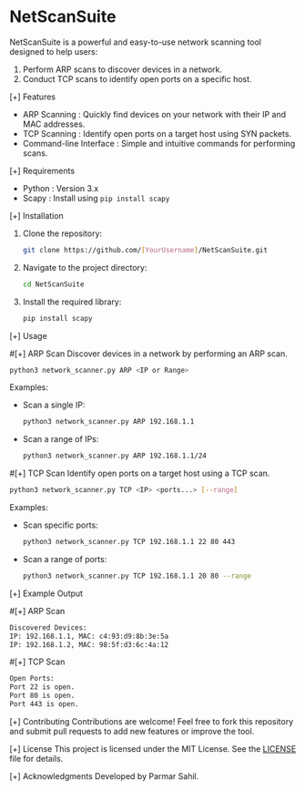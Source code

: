 # NetScanSuite

NetScanSuite is a powerful and easy-to-use network scanning tool designed to help users:
1. Perform ARP scans to discover devices in a network.
2. Conduct TCP scans to identify open ports on a specific host.

[+] Features
-   ARP Scanning  : Quickly find devices on your network with their IP and MAC addresses.
-   TCP Scanning  : Identify open ports on a target host using SYN packets.
-   Command-line Interface  : Simple and intuitive commands for performing scans.

[+] Requirements
-   Python  : Version 3.x
-   Scapy  : Install using `pip install scapy`

[+] Installation
1. Clone the repository:
   ```bash
   git clone https://github.com/[YourUsername]/NetScanSuite.git
   ```
2. Navigate to the project directory:
   ```bash
   cd NetScanSuite
   ```
3. Install the required library:
   ```bash
   pip install scapy
   ```

[+] Usage

#[+] ARP Scan
Discover devices in a network by performing an ARP scan.
```bash
python3 network_scanner.py ARP <IP or Range>
```
Examples:
- Scan a single IP:
  ```bash
  python3 network_scanner.py ARP 192.168.1.1
  ```
- Scan a range of IPs:
  ```bash
  python3 network_scanner.py ARP 192.168.1.1/24
  ```

#[+] TCP Scan
Identify open ports on a target host using a TCP scan.
```bash
python3 network_scanner.py TCP <IP> <ports...> [--range]
```
Examples:
- Scan specific ports:
  ```bash
  python3 network_scanner.py TCP 192.168.1.1 22 80 443
  ```
- Scan a range of ports:
  ```bash
  python3 network_scanner.py TCP 192.168.1.1 20 80 --range
  ```

[+] Example Output

#[+] ARP Scan
```bash
Discovered Devices:
IP: 192.168.1.1, MAC: c4:93:d9:8b:3e:5a
IP: 192.168.1.2, MAC: 98:5f:d3:6c:4a:12
```

#[+] TCP Scan
```bash
Open Ports:
Port 22 is open.
Port 80 is open.
Port 443 is open.
```

[+] Contributing
Contributions are welcome! Feel free to fork this repository and submit pull requests to add new features or improve the tool.

[+] License
This project is licensed under the MIT License. See the [LICENSE](LICENSE) file for details.

[+] Acknowledgments
Developed by Parmar Sahil.

